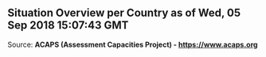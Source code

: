 ## Situation Overview per Country as of Wed, 05 Sep 2018 15:07:43 GMT

Source: **ACAPS (Assessment Capacities Project) - https://www.acaps.org**
